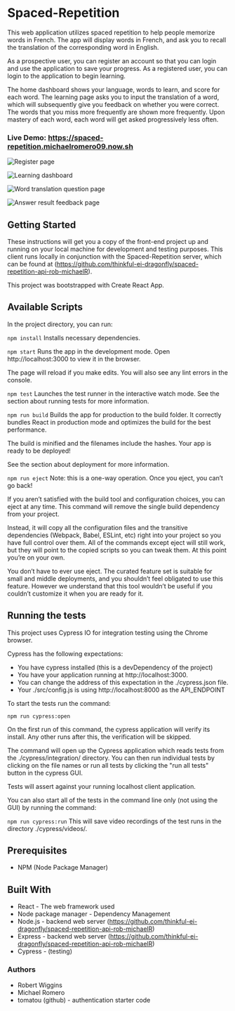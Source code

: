 # Spaced-Repetition

This web application utilizes spaced repetition to help people memorize words in French. The app will display words in French, and ask you to recall the translation of the corresponding word in English.

As a prospective user, you can register an account so that you can login and use the application to save your progress. As a registered user, you can login to the application to begin learning.

The home dashboard shows your language, words to learn, and score for each word. The learning page asks you to input the translation of a word, which will subsequently give you feedback on whether you were correct. The words that you miss more frequently are shown more frequently. Upon mastery of each word, each word will get asked progressively less often.

### Live Demo: https://spaced-repetition.michaelromero09.now.sh

![Register page](https://github.com/RobertWiggins/spaced-repetition-client/blob/orphan-assets/screenshots/register.jpg "Register page")  
  
![Learning dashboard](https://github.com/RobertWiggins/spaced-repetition-client/blob/orphan-assets/screenshots/dashboard.jpg "learning dashboard")  
  
![Word translation question page](https://github.com/RobertWiggins/spaced-repetition-client/blob/orphan-assets/screenshots/apprende_word.jpg "Word translation question page")  
  
![Answer result feedback page](https://github.com/RobertWiggins/spaced-repetition-client/blob/orphan-assets/screenshots/answer_result.jpg "Answer result feedback page")  
  
  


## Getting Started
These instructions will get you a copy of the front-end project up and running on your local machine for development and testing purposes. This client runs locally in conjunction with the Spaced-Repetition server, which can be found at (https://github.com/thinkful-ei-dragonfly/spaced-repetition-api-rob-michaelR).

This project was bootstrapped with Create React App.

## Available Scripts
In the project directory, you can run:

`npm install`
Installs necessary dependencies.

`npm start`
Runs the app in the development mode.
Open http://localhost:3000 to view it in the browser.

The page will reload if you make edits.
You will also see any lint errors in the console.

`npm test`
Launches the test runner in the interactive watch mode.
See the section about running tests for more information.

`npm run build`
Builds the app for production to the build folder.
It correctly bundles React in production mode and optimizes the build for the best performance.

The build is minified and the filenames include the hashes.
Your app is ready to be deployed!

See the section about deployment for more information.

`npm run eject`
Note: this is a one-way operation. Once you eject, you can’t go back!

If you aren’t satisfied with the build tool and configuration choices, you can eject at any time. This command will remove the single build dependency from your project.

Instead, it will copy all the configuration files and the transitive dependencies (Webpack, Babel, ESLint, etc) right into your project so you have full control over them. All of the commands except eject will still work, but they will point to the copied scripts so you can tweak them. At this point you’re on your own.

You don’t have to ever use eject. The curated feature set is suitable for small and middle deployments, and you shouldn’t feel obligated to use this feature. However we understand that this tool wouldn’t be useful if you couldn’t customize it when you are ready for it.

## Running the tests
This project uses Cypress IO for integration testing using the Chrome browser.

Cypress has the following expectations:

- You have cypress installed (this is a devDependency of the project)
- You have your application running at http://localhost:3000.
- You can change the address of this expectation in the ./cypress.json file.
- Your ./src/config.js is using http://localhost:8000 as the API_ENDPOINT

To start the tests run the command:

`npm run cypress:open`

On the first run of this command, the cypress application will verify its install. Any other runs after this, the verification will be skipped.

The command will open up the Cypress application which reads tests from the ./cypress/integration/ directory. You can then run individual tests by clicking on the file names or run all tests by clicking the "run all tests" button in the cypress GUI.

Tests will assert against your running localhost client application.

You can also start all of the tests in the command line only (not using the GUI) by running the command:

`npm run cypress:run`
This will save video recordings of the test runs in the directory ./cypress/videos/.

## Prerequisites
- NPM (Node Package Manager)

## Built With
- React - The web framework used
- Node package manager - Dependency Management
- Node.js - backend web server (https://github.com/thinkful-ei-dragonfly/spaced-repetition-api-rob-michaelR) 
- Express - backend web server (https://github.com/thinkful-ei-dragonfly/spaced-repetition-api-rob-michaelR) 
- Cypress - (testing)

### Authors
- Robert Wiggins 
- Michael Romero
- tomatou (github) - authentication starter code
